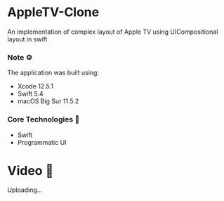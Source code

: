 # AppleTV-Clone
An implementation of complex layout of Apple TV using UICompositional layout in swift

### Note ⚙️
The application was built using: 
* Xcode 12.5.1
* Swift 5.4
* macOS Big Sur 11.5.2

### Core Technologies 📲
* Swift
* Programmatic UI

# Video 🎥
Uploading...

